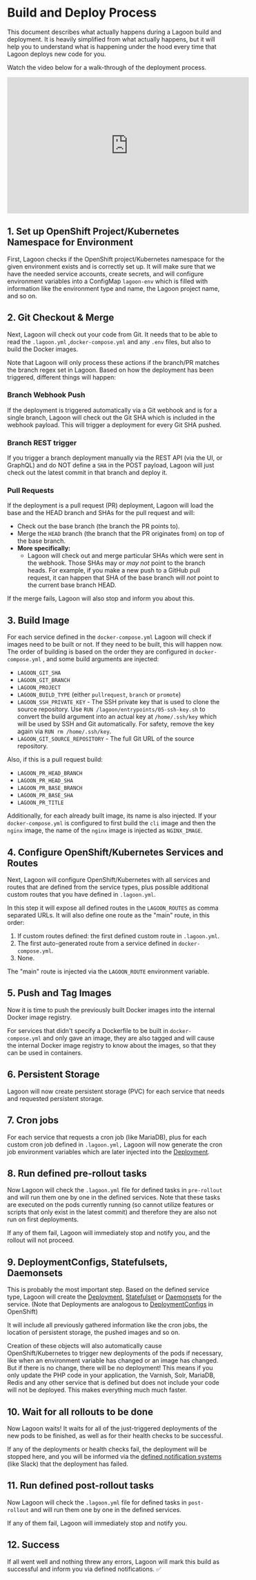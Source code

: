 # Build and Deploy Process

This document describes what actually happens during a Lagoon build and deployment. It is heavily simplified from what actually happens, but it will help you to understand what is happening under the hood every time that Lagoon deploys new code for you.

Watch the video below for a walk-through of the deployment process.

<iframe width="560" height="315" src="https://www.youtube.com/embed/XiaH7gqUXWc" title="YouTube video player" frameborder="0" allow="accelerometer; autoplay; clipboard-write; encrypted-media; gyroscope; picture-in-picture" allowfullscreen></iframe>

## 1. Set up OpenShift Project/Kubernetes Namespace for Environment

First, Lagoon checks if the OpenShift project/Kubernetes namespace for the given environment exists and is correctly set up. It will make sure that we have the needed service accounts, create secrets, and will configure environment variables into a ConfigMap `lagoon-env` which is filled with information like the environment type and name, the Lagoon project name, and so on.

## 2. Git Checkout & Merge

Next, Lagoon will check out your code from Git. It needs that to be able to read the `.lagoon.yml` ,`docker-compose.yml` and any `.env` files, but also to build the Docker images.

Note that Lagoon will only process these actions if the branch/PR matches the branch regex set in Lagoon. Based on how the deployment has been triggered, different things will happen:

### **Branch Webhook Push**

If the deployment is triggered automatically via a Git webhook and is for a single branch, Lagoon will check out the Git SHA which is included in the webhook payload. This will trigger a deployment for every Git SHA pushed.

### **Branch REST trigger**

If you trigger a branch deployment manually via the REST API \(via the UI, or GraphQL\) and do NOT define a `SHA` in the POST payload, Lagoon will just check out the latest commit in that branch and deploy it.

### **Pull Requests**

If the deployment is a pull request \(PR\) deployment, Lagoon will load the base and the HEAD branch and SHAs for the pull request and will:

* Check out the base branch \(the branch the PR points to\).
* Merge the `HEAD` branch \(the branch that the PR originates from\) on top of the base branch.
* **More specifically:**
  * Lagoon will check out and merge particular SHAs which were sent in the webhook. Those SHAs may or _may not_ point to the branch heads. For example, if you make a new push to a GitHub pull request, it can happen that SHA of the base branch will _not_ point to the current base branch HEAD.

If the merge fails, Lagoon will also stop and inform you about this.

## 3. Build Image

For each service defined in the `docker-compose.yml` Lagoon will check if images need to be built or not. If they need to be built, this will happen now. The order of building is based on the order they are configured in `docker-compose.yml` , and some build arguments are injected:

* `LAGOON_GIT_SHA`
* `LAGOON_GIT_BRANCH`
* `LAGOON_PROJECT`
* `LAGOON_BUILD_TYPE` \(either `pullrequest`, `branch` or `promote`\)
* `LAGOON_SSH_PRIVATE_KEY` - The SSH private key that is used to clone the source repository. Use `RUN /lagoon/entrypoints/05-ssh-key.sh` to convert the build argument into an actual key at `/home/.ssh/key` which will be used by SSH and Git automatically. For safety, remove the key again via `RUN rm /home/.ssh/key`.
* `LAGOON_GIT_SOURCE_REPOSITORY` - The full Git URL of the source repository.

Also, if this is a pull request build:

* `LAGOON_PR_HEAD_BRANCH`
* `LAGOON_PR_HEAD_SHA`
* `LAGOON_PR_BASE_BRANCH`
* `LAGOON_PR_BASE_SHA`
* `LAGOON_PR_TITLE`

Additionally, for each already built image, its name is also injected. If your `docker-compose.yml` is configured to first build the `cli` image and then the `nginx` image, the name of the `nginx` image is injected as `NGINX_IMAGE`.

## 4. Configure OpenShift/Kubernetes Services and Routes

Next, Lagoon will configure OpenShift/Kubernetes with all services and routes that are defined from the service types, plus possible additional custom routes that you have defined in `.lagoon.yml`.

In this step it will expose all defined routes in the `LAGOON_ROUTES` as comma separated URLs. It will also define one route as the "main" route, in this order:

1. If custom routes defined: the first defined custom route in `.lagoon.yml`.
2. The first auto-generated route from a service defined in `docker-compose.yml`.
3. None.

The "main" route is injected via the `LAGOON_ROUTE` environment variable.

## 5. Push and Tag Images

Now it is time to push the previously built Docker images into the internal Docker image registry.

For services that didn't specify a Dockerfile to be built in `docker-compose.yml` and only gave an image, they are also tagged and will cause the internal Docker image registry to know about the images, so that they can be used in containers.

## 6. Persistent Storage

Lagoon will now create persistent storage \(PVC\) for each service that needs and requested persistent storage.

## 7. Cron jobs

For each service that requests a cron job \(like MariaDB\), plus for each custom cron job defined in `.lagoon.yml,` Lagoon will now generate the cron job environment variables which are later injected into the [Deployment](https://kubernetes.io/docs/concepts/workloads/controllers/deployment/).

## 8. Run defined pre-rollout tasks

Now Lagoon will check the `.lagoon.yml` file for defined tasks in `pre-rollout` and will run them one by one in the defined services. Note that these tasks are executed on the pods currently running \(so cannot utilize features or scripts that only exist in the latest commit\) and therefore they are also not run on first deployments.

If any of them fail, Lagoon will immediately stop and notify you, and the rollout will not proceed.

## 9. DeploymentConfigs, Statefulsets, Daemonsets

This is probably the most important step. Based on the defined service type, Lagoon will create the [Deployment](https://kubernetes.io/docs/concepts/workloads/controllers/deployment/), [Statefulset](https://kubernetes.io/docs/concepts/workloads/controllers/statefulset/) or [Daemonsets](https://kubernetes.io/docs/concepts/workloads/controllers/daemonset/) for the service. \(Note that Deployments are analogous to [DeploymentConfigs](https://docs.openshift.com/container-platform/latest/applications/deployments/what-deployments-are.html) in OpenShift\)

It will include all previously gathered information like the cron jobs, the location of persistent storage, the pushed images and so on.

Creation of these objects will also automatically cause OpenShift/Kubernetes to trigger new deployments of the pods if necessary, like when an environment variable has changed or an image has changed. But if there is no change, there will be no deployment! This means if you only update the PHP code in your application, the Varnish, Solr, MariaDB, Redis and any other service that is defined but does not include your code will not be deployed. This makes everything much much faster.

## 10. Wait for all rollouts to be done

Now Lagoon waits! It waits for all of the just-triggered deployments of the new pods to be finished, as well as for their health checks to be successful.

If any of the deployments or health checks fail, the deployment will be stopped here, and you will be informed via the [defined notification systems](/administering-lagoon/graphql-queries/#adding-notifications-to-the-project) \(like Slack\) that the deployment has failed.

## 11. Run defined post-rollout tasks

Now Lagoon will check the `.lagoon.yml` file for defined tasks in `post-rollout` and will run them one by one in the defined services.

If any of them fail, Lagoon will immediately stop and notify you.

## 12. Success

If all went well and nothing threw any errors, Lagoon will mark this build as successful and inform you via defined notifications. ✅
